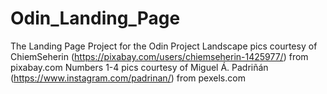 # Odin_Landing_Page
The Landing Page Project for the Odin Project
Landscape pics courtesy of ChiemSeherin (https://pixabay.com/users/chiemseherin-1425977/) from pixabay.com
Numbers 1-4 pics courtesy of Miguel Á. Padriñán (https://www.instagram.com/padrinan/) from pexels.com

